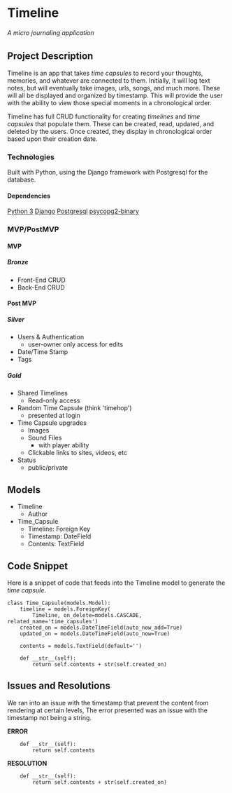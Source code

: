 # Timeline
###### A micro journaling application

## Project Description
Timeline is an app that takes *time capsules* to record your thoughts, memories, and whatever are connected to them. Initially, it will log text notes, but will eventually take images, urls, songs, and much more. These will all be displayed and organized by timestamp. This will provide the user with the ability to view those special moments in a chronological order. 

Timeline has full CRUD functionality for creating *timelines* and *time capsules* that populate them. These can be created, read, updated, and deleted by the users. Once created, they display in chronological order based upon their creation date. 

### Technologies
Built with Python, using the Django framework with Postgresql for the database.

#### Dependencies
[Python 3](https://docs.python.org/3/)
[Django](https://docs.djangoproject.com/en/3.0/)
[Postgresql](https://www.postgresql.org/docs/)
[psycopg2-binary](https://pypi.org/project/psycopg2-binary/)

### MVP/PostMVP

#### MVP
##### Bronze
- Front-End CRUD
- Back-End CRUD

#### Post MVP
##### Silver
- Users & Authentication
    - user-owner only access for edits
- Date/Time Stamp
- Tags 

##### Gold
- Shared Timelines
    - Read-only access
- Random Time Capsule (think 'timehop')
    - presented at login
- Time Capsule upgrades
    - Images
    - Sound Files
        - with player ability
    - Clickable links to sites, videos, etc
- Status
    - public/private

## Models
- Timeline
    - Author
- Time_Capsule
    - Timeline: Foreign Key
    - Timestamp: DateField
    - Contents: TextField

## Code Snippet
Here is a snippet of code that feeds into the Timeline model to generate the *time capsule*. 
```
class Time_Capsule(models.Model):
    timeline = models.ForeignKey(
        Timeline, on_delete=models.CASCADE, related_name='time_capsules')
    created_on = models.DateTimeField(auto_now_add=True)
    updated_on = models.DateTimeField(auto_now=True)

    contents = models.TextField(default='')

    def __str__(self):
        return self.contents + str(self.created_on)
```

## Issues and Resolutions
We ran into an issue with the timestamp that prevent the content from rendering at certain levels, The error presented was an issue with the timestamp not being a string. 

**ERROR**
```
    def __str__(self):
        return self.contents
```
**RESOLUTION**
```
    def __str__(self):
        return self.contents + str(self.created_on)
```
